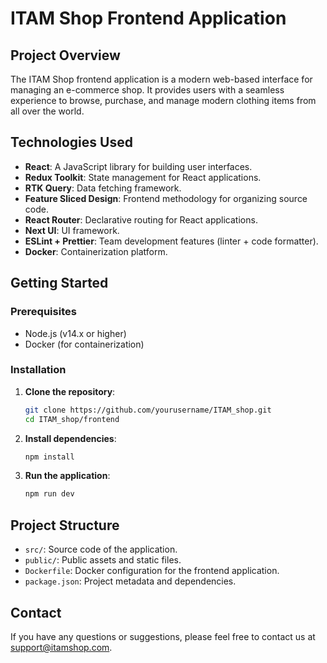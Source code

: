 # ITAM Shop Frontend Application

## Project Overview

The ITAM Shop frontend application is a modern web-based interface for managing an e-commerce shop. It provides users with a seamless experience to browse, purchase, and manage modern clothing items from all over the world.

## Technologies Used

- **React**: A JavaScript library for building user interfaces.
- **Redux Toolkit**: State management for React applications.
- **RTK Query**: Data fetching framework.
- **Feature Sliced Design**: Frontend methodology for organizing source code.
- **React Router**: Declarative routing for React applications.
- **Next UI**: UI framework.
- **ESLint + Prettier**: Team development features (linter + code formatter).
- **Docker**: Containerization platform.

## Getting Started

### Prerequisites

- Node.js (v14.x or higher)
- Docker (for containerization)

### Installation

1. **Clone the repository**:
    ```bash
    git clone https://github.com/yourusername/ITAM_shop.git
    cd ITAM_shop/frontend
    ```

2. **Install dependencies**:
    ```bash
    npm install
    ```

3. **Run the application**:
    ```bash
    npm run dev
    ```

## Project Structure
- `src/`: Source code of the application.
- `public/`: Public assets and static files.
- `Dockerfile`: Docker configuration for the frontend application.
- `package.json`: Project metadata and dependencies.


## Contact

If you have any questions or suggestions, please feel free to contact us at [support@itamshop.com](mailto:support@itamshop.com).